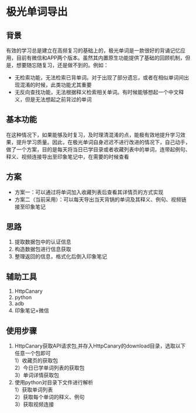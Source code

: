 # 极光单词导出

## 背景

有效的学习总是建立在高频复习的基础上的，极光单词是一款很好的背诵记忆应用，目前有微信和APP两个版本。虽然其内置原生功能提供了基础的回顾机制，但是，想要随忘随复习，还是做不到的。例如：

- 无检索功能，无法检索已背单词。对于出现了部分遗忘，或者在相似单词间出现混淆的时候，此类功能尤其重要
- 无反向查找功能，无法根据释义检索相关单词。有时候能够想起一个中文释义，但是无法想起之前背过的单词

## 基本功能

在这种情况下，如果能够及时复习，及时理清混淆的点，能极有效地提升学习效果，提升学习质量。因此，在极光单词自身迟迟不进行改进的情况下，自己动手，做了一个方案，目的是每天将当日已学目录或者收藏列表中的单词，连带起例句、释义、视频连接导出至印象笔记中，在需要的时候查看

## 方案

- 方案一：可以通过将单词加入收藏列表后查看其详情页的方式实现
- 方案二（当前采用）：可以每天导出当天背锅的单词及其释义、例句、视频链接至印象笔记

## 思路

1. 提取数据包中的认证信息
2. 构造数据包进行信息获取
3. 整理返回的信息，格式化后倒入印象笔记

## 辅助工具

1. HttpCanary
2. python
3. adb
4. 印象笔记+微信

## 使用步骤
1. HttpCanary获取API请求包,并存入HttpCanary的download目录，选取以下任意一个包即可  
	1）收藏页的获取包  
	2）今日已学单词列表的获取包  
	3）单词详情获取包  
2. 使用python对目录下文件进行解析  
	1）获取单词列表  
	2）获取每个单词的释义、例句  
	3）获取视频连接  

